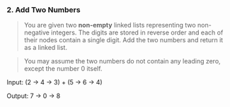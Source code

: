 ### 2. Add Two Numbers

>You are given two **non-empty** linked lists representing two non-negative integers. 
>The digits are stored in reverse order and each of their nodes contain a single digit. Add the two numbers and return it as a linked list.

>You may assume the two numbers do not contain any leading zero, except the number 0 itself.

Input: (2 -> 4 -> 3) + (5 -> 6 -> 4)

Output: 7 -> 0 -> 8